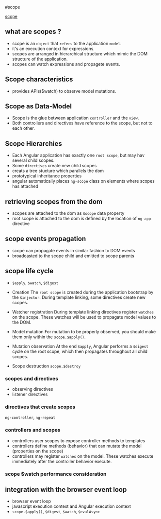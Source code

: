 #scope

[scope](http://docs.angularjs.org/guide/scope)

## what are scopes ?
* scope is an `object` that `refers` to the application `model`.
* it's an execution context for expressions.
* scopes are arranged in hierarchical structure which mimic the DOM structure of the application.
* scopes can watch expressions and propagete events.


## Scope characteristics
* provides APIs($watch) to observe model mutations.


## Scope as Data-Model
* Scope is the glue between application `controller` and the `view`.
* Both controllers and directives have reference to the scope, but not to each other.


## Scope Hierarchies
* Each Angular application has exactly one `root scope`, but may hav several child scopes.
* Some `directives` create new child scopes
* creats a tree stucture which parallels the dom
* prototypical inheritance properties
* angular automatically places `ng-scope` class on elements where scopes has attached


## retrieving scopes from the dom
* scopes are attached to the dom as `$scope` data property
* root scope is attached to the dom is defined by the location of `ng-app` directive

## scope events propagation
* scope can propagate events in similar fashion to DOM events
* broadcasted to the scope child and emitted to scope parents


## scope life cycle

* `$apply`, `$watch`, `$digest`

* Creation
  The `root scope` is created during the application bootstrap by the `$injector`. During template
  linking, some directives create new scopes.

* Watcher registration
  During template linking directives register `watches` on the scope. These watches will be used to propagate
  model values to the DOM.

* Model mutation
  For mutation to be properly observed, you should make them only within the `scope.$apply()`.

* Mutation observation
  At the end `$apply`, Angular performs a `$digest` cycle on the root scope, which then propagates throughout
  all child scopes.

* Scope destruction
  `scope.$destroy`

### scopes and directives
* observing directives
* listener directives

### directives that create scopes
`ng-controller`, `ng-repeat`

### controllers and scopes
* controllers user scopes to expose controller methods to templates
* controllers define methods (behavior) that can mutate the model (properties on the scope)
* controllers may register `watches` on the model. These watches execute immediately after the controller behavior execute.

### scope $watch performance consideration

## integration with the browser event loop
* browser event loop
* javascript execution context and Angular execution context
* `scope.$apply()`, `$digest`, `$watch`, `$evalAsync`

